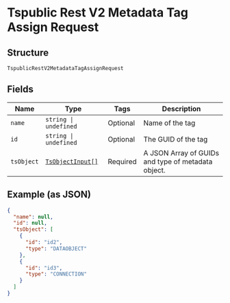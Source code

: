 
# Tspublic Rest V2 Metadata Tag Assign Request

## Structure

`TspublicRestV2MetadataTagAssignRequest`

## Fields

| Name | Type | Tags | Description |
|  --- | --- | --- | --- |
| `name` | `string \| undefined` | Optional | Name of the tag |
| `id` | `string \| undefined` | Optional | The GUID of the tag |
| `tsObject` | [`TsObjectInput[]`](../../doc/models/ts-object-input.md) | Required | A JSON Array of GUIDs and type of metadata object. |

## Example (as JSON)

```json
{
  "name": null,
  "id": null,
  "tsObject": [
    {
      "id": "id2",
      "type": "DATAOBJECT"
    },
    {
      "id": "id3",
      "type": "CONNECTION"
    }
  ]
}
```

